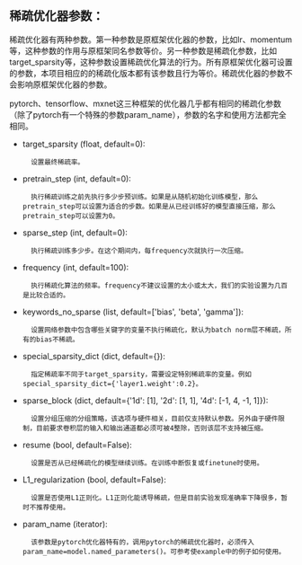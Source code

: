## 稀疏优化器参数：

稀疏优化器有两种参数。第一种参数是原框架优化器的参数，比如lr、momentum等，这种参数的作用与原框架同名参数等价。另一种参数是稀疏化参数，比如target_sparsity等，这种参数设置稀疏优化算法的行为。所有原框架优化器可设置的参数，本项目相应的的稀疏化版本都有该参数且行为等价。稀疏优化器的参数不会影响原框架优化器的参数。

pytorch、tensorflow、mxnet这三种框架的优化器几乎都有相同的稀疏化参数（除了pytorch有一个特殊的参数param_name），参数的名字和使用方法都完全相同。

* target_sparsity (float, default=0):

        设置最终稀疏率。

* pretrain_step (int, default=0):

        执行稀疏训练之前先执行多少步预训练。如果是从随机初始化训练模型，那么pretrain_step可以设置为适合的步数。如果是从已经训练好的模型直接压缩，那么pretrain_step可以设置为0。

* sparse_step (int, default=0):

        执行稀疏训练多少步。在这个期间内，每frequency次就执行一次压缩。

* frequency (int, default=100):

        执行稀疏化算法的频率。frequency不建议设置的太小或太大，我们的实验设置为几百是比较合适的。

* keywords_no_sparse (list, default=['bias', 'beta', 'gamma']):

        设置网络参数中包含哪些关键字的变量不执行稀疏化，默认为batch norm层不稀疏，所有的bias不稀疏。

* special_sparsity_dict (dict, default={}):

        指定稀疏率不同于target_sparsity，需要设定特别稀疏率的变量。例如special_sparsity_dict={'layer1.weight':0.2}。

* sparse_block (dict, default={'1d': [1], '2d': [1, 1], '4d': [-1, 4, -1, 1]}):

        设置分组压缩的分组策略，该选项与硬件相关，目前仅支持默认参数。另外由于硬件限制，目前要求卷积层的输入和输出通道都必须可被4整除，否则该层不支持被压缩。

* resume (bool, default=False):

        设置是否从已经稀疏化的模型继续训练。在训练中断恢复或finetune时使用。

* L1_regularization (bool, default=False):

        设置是否使用L1正则化。L1正则化能诱导稀疏，但是目前实验发现准确率下降很多，暂时不推荐使用。

* param_name (iterator):

        该参数是pytorch优化器特有的，调用pytorch的稀疏优化器时，必须传入param_name=model.named_parameters()。可参考使example中的例子如何使用。